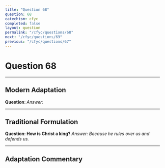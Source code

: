 ```yaml
---
title: "Question 68"
question: 68
catechism: cfyc
completed: false
layout: question
permalink: "/cfyc/questions/68"
next: "/cfyc/questions/69"
previous: "/cfyc/questions/67"
---
```

# Question 68
---
## Modern Adaptation
<strong>
    Question:
</strong>

<em>
    Answer:
</em>

---
## Traditional Formulation
<strong>
    Question: How is Christ a king?
</strong>

<em>
    Answer: Because he rules over us and defends us.
</em>

---
## Adaptation Commentary
